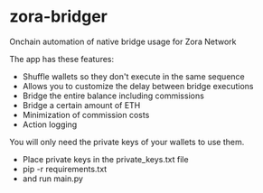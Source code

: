 # zora-bridger
Onchain automation of native bridge usage for Zora Network

The app has these features:
- Shuffle wallets so they don't execute in the same sequence
- Allows you to customize the delay between bridge executions
- Bridge the entire balance including commissions
- Bridge a certain amount of ETH
- Minimization of commission costs
- Action logging

You will only need the private keys of your wallets to use them.
- Place private keys in the private_keys.txt file
- pip -r requirements.txt
- and run main.py

